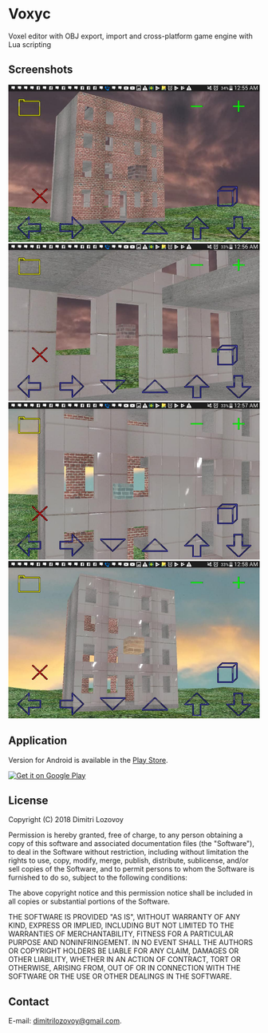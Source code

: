 # Voxyc

Voxel editor with OBJ export, import and cross-platform game engine with Lua scripting

## Screenshots

<img src="screenshots/building1.jpg">
<img src="screenshots/building2.jpg">
<img src="screenshots/building3.jpg">
<img src="screenshots/building4.jpg">

## Application

Version for Android is available in the [Play Store](https://play.google.com/store/apps/details?id=com.voxyc.voxyc).

<a href='https://play.google.com/store/apps/details?id=com.voxyc.voxyc'><img alt='Get it on Google Play' width='240' src='https://play.google.com/intl/en_us/badges/images/generic/en_badge_web_generic.png'/></a>

## License

Copyright (C) 2018 Dimitri Lozovoy

Permission is hereby granted, free of charge, to any person obtaining a copy
of this software and associated documentation files (the "Software"), to deal
in the Software without restriction, including without limitation the rights
to use, copy, modify, merge, publish, distribute, sublicense, and/or sell
copies of the Software, and to permit persons to whom the Software is
furnished to do so, subject to the following conditions:

The above copyright notice and this permission notice shall be included in all
copies or substantial portions of the Software.

THE SOFTWARE IS PROVIDED "AS IS", WITHOUT WARRANTY OF ANY KIND, EXPRESS OR
IMPLIED, INCLUDING BUT NOT LIMITED TO THE WARRANTIES OF MERCHANTABILITY,
FITNESS FOR A PARTICULAR PURPOSE AND NONINFRINGEMENT. IN NO EVENT SHALL THE
AUTHORS OR COPYRIGHT HOLDERS BE LIABLE FOR ANY CLAIM, DAMAGES OR OTHER
LIABILITY, WHETHER IN AN ACTION OF CONTRACT, TORT OR OTHERWISE, ARISING FROM,
OUT OF OR IN CONNECTION WITH THE SOFTWARE OR THE USE OR OTHER DEALINGS IN THE
SOFTWARE.

## Contact

E-mail: dimitrilozovoy@gmail.com.
